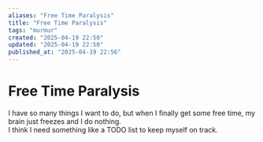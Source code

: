 ```yaml
---
aliases: "Free Time Paralysis"
title: "Free Time Paralysis"
tags: "murmur"
created: "2025-04-19 22:50"
updated: "2025-04-19 22:50"
published_at: "2025-04-19 22:56"
---
```


# Free Time Paralysis

I have so many things I want to do, but when I finally get some free time, my brain just freezes and I do nothing.  
I think I need something like a TODO list to keep myself on track.